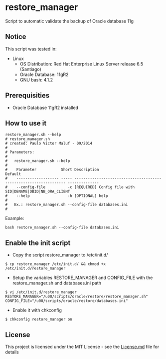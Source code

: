 # restore_manager

Script to automatic validate the backup of Oracle database 11g

## Notice

This script was tested in:

* Linux
  * OS Distribution: Red Hat Enterprise Linux Server release 6.5 (Santiago)
  * Oracle Database: 11gR2
  * GNU bash: 4.1.2

## Prerequisities

* Oracle Database 11gR2 installed

## How to use it

```
restore_manager.sh --help
# restore_manager.sh
# created: Paulo Victor Maluf - 09/2014
#
# Parameters:
#
#   restore_manager.sh --help
#
#    Parameter           Short Description                                                        Default
#    ------------------- ----- ------------------------------------------------------------------ --------------
#    --config-file          -c [REQUIRED] Config file with SID|DBNAME|DBID|NB_ORA_CLIENT
#    --help                 -h [OPTIONAL] help
#
#   Ex.: restore_manager.sh --config-file databases.ini
#
```

Example:
```
bash restore_manager.sh --config-file databases.ini
```

## Enable the init script

* Copy the script restore_manager to /etc/init.d/
```
$ cp restore_manager /etc/init.d/ && chmod +x /etc/init.d/restore_manager
```

* Setup the variables RESTORE_MANAGER and CONFIG_FILE with the restore_manager.sh and databases.ini path
```
$ vi /etc/init.d/restore_manager
RESTORE_MANAGER="/u00/scripts/oracle/restore/restore_manager.sh"
CONFIG_FILE="/u00/scripts/oracle/restore/databases.ini"
```

* Enable it with chkconfig
```
$ chkconfig restore_manager on
```

## License

This project is licensed under the MIT License - see the [License.md](License.md) file for details
